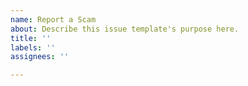 ```yaml
---
name: Report a Scam
about: Describe this issue template's purpose here.
title: ''
labels: ''
assignees: ''

---
```



